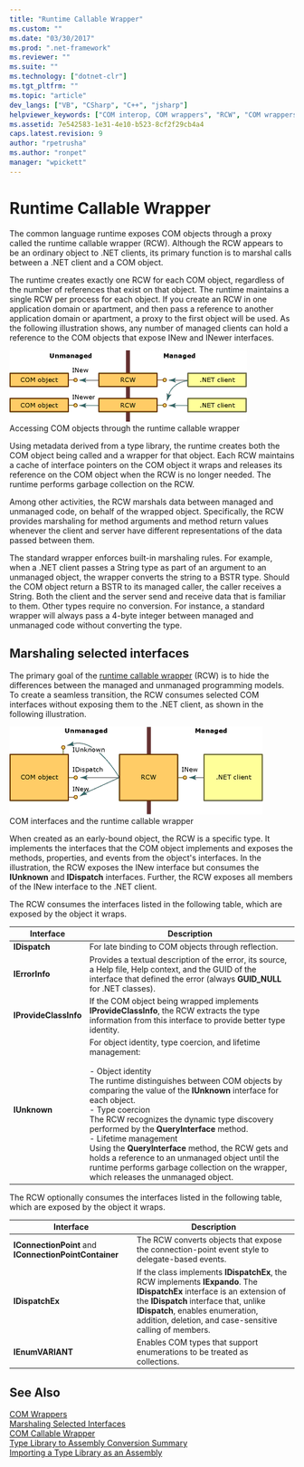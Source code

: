 ```yaml
---
title: "Runtime Callable Wrapper"
ms.custom: ""
ms.date: "03/30/2017"
ms.prod: ".net-framework"
ms.reviewer: ""
ms.suite: ""
ms.technology: ["dotnet-clr"]
ms.tgt_pltfrm: ""
ms.topic: "article"
dev_langs: ["VB", "CSharp", "C++", "jsharp"]
helpviewer_keywords: ["COM interop, COM wrappers", "RCW", "COM wrappers", "runtime callable wrappers", "interoperation with unmanaged code, COM wrappers"]
ms.assetid: 7e542583-1e31-4e10-b523-8cf2f29cb4a4
caps.latest.revision: 9
author: "rpetrusha"
ms.author: "ronpet"
manager: "wpickett"
---
```

# Runtime Callable Wrapper
The common language runtime exposes COM objects through a proxy called the runtime callable wrapper (RCW). Although the RCW appears to be an ordinary object to .NET clients, its primary function is to marshal calls between a .NET client and a COM object.  
  
 The runtime creates exactly one RCW for each COM object, regardless of the number of references that exist on that object. The runtime maintains a single RCW per process for each object.  If you create an RCW in one application domain or apartment, and then pass a reference to another application domain or apartment, a proxy to the first object will be used.  As the following illustration shows, any number of managed clients can hold a reference to the COM objects that expose INew and INewer interfaces.  
  
 ![RCW](../../../docs/framework/interop/media/rcw.gif "rcw")  
Accessing COM objects through the runtime callable wrapper  
  
 Using metadata derived from a type library, the runtime creates both the COM object being called and a wrapper for that object. Each RCW maintains a cache of interface pointers on the COM object it wraps and releases its reference on the COM object when the RCW is no longer needed. The runtime performs garbage collection on the RCW.  
  
 Among other activities, the RCW marshals data between managed and unmanaged code, on behalf of the wrapped object. Specifically, the RCW provides marshaling for method arguments and method return values whenever the client and server have different representations of the data passed between them.  
  
 The standard wrapper enforces built-in marshaling rules. For example, when a .NET client passes a String type as part of an argument to an unmanaged object, the wrapper converts the string to a BSTR type. Should the COM object return a BSTR to its managed caller, the caller receives a String. Both the client and the server send and receive data that is familiar to them. Other types require no conversion. For instance, a standard wrapper will always pass a 4-byte integer between managed and unmanaged code without converting the type.  
  
## Marshaling selected interfaces  
 The primary goal of the [runtime callable wrapper](../../../docs/framework/interop/runtime-callable-wrapper.md) (RCW) is to hide the differences between the managed and unmanaged programming models. To create a seamless transition, the RCW consumes selected COM interfaces without exposing them to the .NET client, as shown in the following illustration.  
  
 ![RCW With Interfaces](../../../docs/framework/interop/media/rcwwithinterfaces.gif "rcwwithinterfaces")  
COM interfaces and the runtime callable wrapper  
  
 When created as an early-bound object, the RCW is a specific type. It implements the interfaces that the COM object implements and exposes the methods, properties, and events from the object's interfaces. In the illustration, the RCW exposes the INew interface but consumes the **IUnknown** and **IDispatch** interfaces. Further, the RCW exposes all members of the INew interface to the .NET client.  
  
 The RCW consumes the interfaces listed in the following table, which are exposed by the object it wraps.  
  
|Interface|Description|  
|---------------|-----------------|  
|**IDispatch**|For late binding to COM objects through reflection.|  
|**IErrorInfo**|Provides a textual description of the error, its source, a Help file, Help context, and the GUID of the interface that defined the error (always **GUID_NULL** for .NET classes).|  
|**IProvideClassInfo**|If the COM object being wrapped implements **IProvideClassInfo**, the RCW extracts the type information from this interface to provide better type identity.|  
|**IUnknown**|For object identity, type coercion, and lifetime management:<br /><br /> -   Object identity<br />     The runtime distinguishes between COM objects by comparing the value of the **IUnknown** interface for each object.<br />-   Type coercion<br />     The RCW recognizes the dynamic type discovery performed by the **QueryInterface** method.<br />-   Lifetime management<br />     Using the **QueryInterface** method, the RCW gets and holds a reference to an unmanaged object until the runtime performs garbage collection on the wrapper, which releases the unmanaged object.|  
  
 The RCW optionally consumes the interfaces listed in the following table, which are exposed by the object it wraps.  
  
|Interface|Description|  
|---------------|-----------------|  
|**IConnectionPoint** and **IConnectionPointContainer**|The RCW converts objects that expose the connection-point event style to delegate-based events.|  
|**IDispatchEx**|If the class implements **IDispatchEx**, the RCW implements **IExpando**. The **IDispatchEx** interface is an extension of the **IDispatch** interface that, unlike **IDispatch**, enables enumeration, addition, deletion, and case-sensitive calling of members.|  
|**IEnumVARIANT**|Enables COM types that support enumerations to be treated as collections.|  
  
## See Also  
 [COM Wrappers](../../../docs/framework/interop/com-wrappers.md)   
 [Marshaling Selected Interfaces](http://msdn.microsoft.com/en-us/fdb97fd0-f694-4832-bf15-a4e7cf413840)   
 [COM Callable Wrapper](../../../docs/framework/interop/com-callable-wrapper.md)   
 [Type Library to Assembly Conversion Summary](http://msdn.microsoft.com/en-us/bf3f90c5-4770-4ab8-895c-3ba1055cc958)   
 [Importing a Type Library as an Assembly](../../../docs/framework/interop/importing-a-type-library-as-an-assembly.md)
